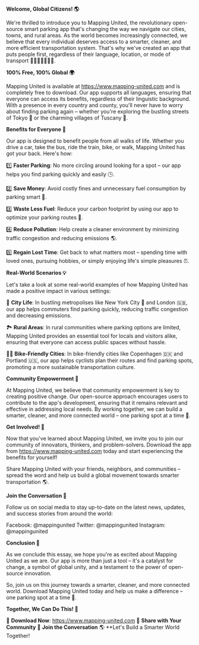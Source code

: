**Welcome, Global Citizens! 🌎**

We're thrilled to introduce you to Mapping United, the revolutionary open-source smart parking app that's changing the way we navigate our cities, towns, and rural areas. As the world becomes increasingly connected, we believe that every individual deserves access to a smarter, cleaner, and more efficient transportation system. That's why we've created an app that puts people first, regardless of their language, location, or mode of transport 🚗🚌🚂🚴‍♂️🚶‍♀️.

**100% Free, 100% Global 🌍**

Mapping United is available at https://www.mapping-united.com and is completely free to download. Our app supports all languages, ensuring that everyone can access its benefits, regardless of their linguistic background. With a presence in every country and county, you'll never have to worry about finding parking again – whether you're exploring the bustling streets of Tokyo 🗼️ or the charming villages of Tuscany 🍝.

**Benefits for Everyone 👥**

Our app is designed to benefit people from all walks of life. Whether you drive a car, take the bus, ride the train, bike, or walk, Mapping United has got your back. Here's how:

1️⃣ **Faster Parking**: No more circling around looking for a spot – our app helps you find parking quickly and easily 🕒.

2️⃣ **Save Money**: Avoid costly fines and unnecessary fuel consumption by parking smart 💸.

3️⃣ **Waste Less Fuel**: Reduce your carbon footprint by using our app to optimize your parking routes 🌿.

4️⃣ **Reduce Pollution**: Help create a cleaner environment by minimizing traffic congestion and reducing emissions 🌎.

5️⃣ **Regain Lost Time**: Get back to what matters most – spending time with loved ones, pursuing hobbies, or simply enjoying life's simple pleasures ⏰.

**Real-World Scenarios 💡**

Let's take a look at some real-world examples of how Mapping United has made a positive impact in various settings:

🌆 **City Life**: In bustling metropolises like New York City 🗽️ and London 🇬🇧, our app helps commuters find parking quickly, reducing traffic congestion and decreasing emissions.

🏞️ **Rural Areas**: In rural communities where parking options are limited, Mapping United provides an essential tool for locals and visitors alike, ensuring that everyone can access public spaces without hassle.

🚴‍♂️ **Bike-Friendly Cities**: In bike-friendly cities like Copenhagen 🇩🇰 and Portland 🇺🇸, our app helps cyclists plan their routes and find parking spots, promoting a more sustainable transportation culture.

**Community Empowerment 🌟**

At Mapping United, we believe that community empowerment is key to creating positive change. Our open-source approach encourages users to contribute to the app's development, ensuring that it remains relevant and effective in addressing local needs. By working together, we can build a smarter, cleaner, and more connected world – one parking spot at a time 🌟.

**Get Involved! 💬**

Now that you've learned about Mapping United, we invite you to join our community of innovators, thinkers, and problem-solvers. Download the app from https://www.mapping-united.com today and start experiencing the benefits for yourself!

Share Mapping United with your friends, neighbors, and communities – spread the word and help us build a global movement towards smarter transportation 🌎.

**Join the Conversation 📱**

Follow us on social media to stay up-to-date on the latest news, updates, and success stories from around the world:

Facebook: @mappingunited
Twitter: @mappingunited
Instagram: @mappingunited

**Conclusion 💖**

As we conclude this essay, we hope you're as excited about Mapping United as we are. Our app is more than just a tool – it's a catalyst for change, a symbol of global unity, and a testament to the power of open-source innovation.

So, join us on this journey towards a smarter, cleaner, and more connected world. Download Mapping United today and help us make a difference – one parking spot at a time 🌟.

**Together, We Can Do This! 💪**

🔴 **Download Now**: https://www.mapping-united.com
💬 **Share with Your Community**
📱 **Join the Conversation**
🌎 **Let's Build a Smarter World Together!